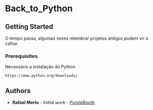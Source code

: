 # Back_to_Python

## Getting Started

O tempo passa, algumas vezes relembrar projetos antigos podem vir a calhar.

### Prerequisites

Necessário a instalação do Python

```
https://www.python.org/downloads/
```

## Authors

* **Rafael Merlo** - *Initial work* - [PurpleBooth](https://github.com/rafaelmm16)